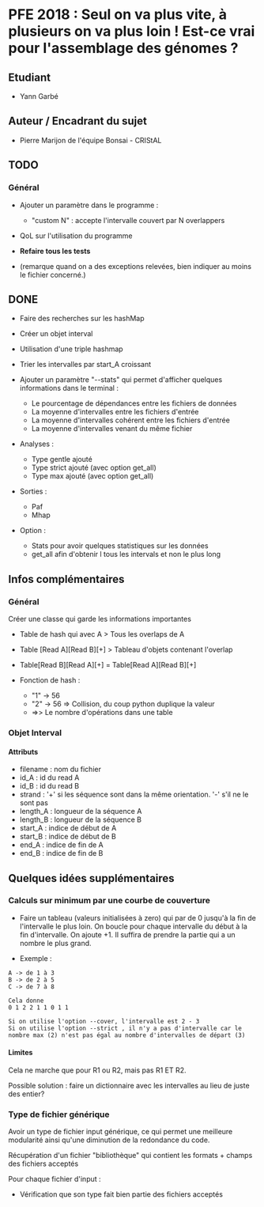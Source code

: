 # PFE 2018 : Seul on va plus vite, à plusieurs on va plus loin ! Est-ce vrai pour l'assemblage des génomes ?

## Etudiant

- Yann Garbé

## Auteur / Encadrant du sujet

- Pierre Marijon de l'équipe Bonsai - CRIStAL

## TODO

### Général

- Ajouter un paramètre dans le programme :
    - "custom N" : accepte l'intervalle couvert par N overlappers

- QoL sur l'utilisation du programme
- **Refaire tous les tests**

- (remarque quand on a des exceptions relevées, bien indiquer au moins le fichier concerné.)

## DONE

- Faire des recherches sur les hashMap
- Créer un objet interval
- Utilisation d'une triple hashmap

- Trier les intervalles par start_A croissant

- Ajouter un paramètre "--stats" qui permet d'afficher quelques informations dans le terminal :
    - Le pourcentage de dépendances entre les fichiers de données
    - La moyenne d'intervalles entre les fichiers d'entrée
    - La moyenne d'intervalles cohérent entre les fichiers d'entrée
    - La moyenne d'intervalles venant du même fichier

- Analyses :
    - Type gentle ajouté
    - Type strict ajouté (avec option get_all)
    - Type max ajouté (avec option get_all)

- Sorties :
    - Paf
    - Mhap

- Option :
    - Stats pour avoir quelques statistiques sur les données
    - get_all afin d'obtenir l tous les intervals et non le plus long

## Infos complémentaires

### Général

Créer une classe qui garde les informations importantes

- Table de hash qui avec A > Tous les overlaps de A
- Table [Read A][Read B][+] > Tableau d'objets contenant l'overlap
- Table[Read B][Read A][+] = Table[Read A][Read B][+]
- Fonction de hash :

    - "1" -> 56
    - "2" -> 56 => Collision, du coup python duplique la valeur
    - =>> Le nombre d'opérations dans une table

### Objet Interval

#### Attributs

- filename : nom du fichier
- id_A : id du read A
- id_B : id du read B
- strand : '+' si les séquence sont dans la même orientation. '-' s'il ne le sont pas
- length_A : longueur de la séquence A
- length_B : longueur de la séquence B
- start_A : indice de début de A
- start_B : indice de début de B
- end_A : indice de fin de A
- end_B : indice de fin de B

## Quelques idées supplémentaires

### Calculs sur minimum par une courbe de couverture

- Faire un tableau (valeurs initialisées à zero) qui par de 0 jusqu'à la fin de l'intervalle le plus loin. On boucle pour chaque intervalle du début à la fin d'intervalle. On ajoute +1. Il suffira de prendre la partie qui a un nombre le plus grand.

- Exemple :

``` console
A -> de 1 à 3
B -> de 2 à 5
C -> de 7 à 8

Cela donne
0 1 2 2 1 1 0 1 1

Si on utilise l'option --cover, l'intervalle est 2 - 3
Si on utilise l'option --strict , il n'y a pas d'intervalle car le nombre max (2) n'est pas égal au nombre d'intervalles de départ (3)
```

#### Limites

Cela ne marche que pour R1 ou R2, mais pas R1 ET R2.

Possible solution : faire un dictionnaire avec les intervalles au lieu de juste des entier?

### Type de fichier générique

Avoir un type de fichier input générique, ce qui permet une meilleure modularité ainsi qu'une diminution de la redondance du code.

Récupération d'un fichier "bibliothèque" qui contient les formats + champs des fichiers acceptés

Pour chaque fichier d'input :

- Vérification que son type fait bien partie des fichiers acceptés
